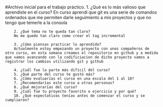 #Archivo inicial para el trabajo práctico. 
        1. ¿Qué es lo más valioso que aprendiste en el curso?
        En curso aprendi que git es una serie de comandos ordenados que me permiten darle seguimiento a mis proyectos y que no tengo que temerle a la consola

        2. ¿Qué tema no te queda tan claro?
        No me quedo tan claro como crear el tag incremental

        3. ¿Cómo piensas practicar lo aprendido?
        Actualmente estoy empezando un proyecto con unos compañeros de otro curso, en esta semana creamos el repositorio en github y a medida que vamos avanzando con la codificiacion de dicho proyecto vamos a registrar los cambios utilizando git y github

        4. ¿Cuál fue la parte más difícil del curso?
        5. ¿Qué parte del curso te gustó más?
        6. ¿Cómo evaluarías el curso en una escala del 1 al 10?
        7. ¿Recomendarías este curso a otras personas?
        8. ¿Qué mejorarías del curso?
        9. ¿Cuál fue tu proyecto favorito o ejercicio y por qué?
        10. ¿Qué expectativas tenías antes de comenzar el curso y se cumplieron?